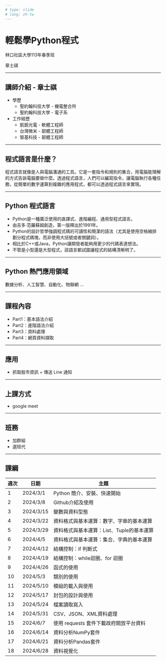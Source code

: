 ```yaml
---
# type: slide
# lang: zh-tw
---
```


# 輕鬆學Python程式

林口社區大學113年春季班

章士祺

---

## 講師介紹 - 章士祺

- 學歷
  - 聖約翰科技大學 - 機電整合所
  - 聖約翰科技大學 - 電子系
- 工作經歷
  - 凱銳光電 - 軟體工程師
  - 台灣微米 - 韌體工程師
  - 智基科技 - 韌體工程師

---

## 程式語言是什麼？

程式語言就像是人與電腦溝通的工具。它是一套指令和規則的集合，用電腦能理解的方式告訴電腦要做什麼。透過程式語言，人們可以編寫指令，讓電腦執行各種任務，從簡單的數字運算到複雜的應用程式，都可以透過程式語言來實現。

---

## Python 程式語言

- Python是一種廣泛使用的直譯式、進階編程、通用型程式語言。
- 由吉多·范羅蘇姆創造，第一版釋出於1991年。
- Python的設計哲學強調程式碼的可讀性和簡潔的語法（尤其是使用空格縮排劃分程式碼塊，而非使用大括號或者關鍵詞）。
- 相比於C++或Java，Python讓開發者能夠用更少的代碼表達想法。
- 不管是小型還是大型程式，該語言都試圖讓程式的結構清晰明了。

---

## Python 熱門應用領域

數據分析、人工智慧、自動化、物聯網 …

---

## 課程內容

- Part1：基本語法介紹
- Part2：進階語法介紹
- Part3：資料處理
- Part4：網頁資料擷取

---

## 應用

- 抓取股市資訊 + 傳送 Line 通知

---

## 上課方式

- google meet

---

## 班務

- 加群組
- 選班代

---

## 課綱

| 週次 | 日期        | 主題                        |
|----|-----------|---------------------------|
| 1  | 2024/3/1  | Python 簡介、安裝、快速開始         |
| 2  | 2024/3/8  | Github介紹及使用               |
| 3  | 2024/3/15 | 變數與資料型態                   |
| 4  | 2024/3/22 | 資料格式與基本運算：數字、字串的基本運算      |
| 5  | 2024/3/29 | 資料格式與基本運算：List、Tuple的基本運算 |
| 6  | 2024/4/5  | 資料格式與基本運算：集合、字典的基本運算      |
| 7  | 2024/4/12 | 結構控制：if 判斷式               |
| 8  | 2024/4/19 | 結構控制：while迴圈、for 迴圈       |
| 9  | 2024/4/26 | 函式的使用                     |
| 10 | 2024/5/3  | 類別的使用                     |
| 11 | 2024/5/10 | 模組的載入與使用                  |
| 12 | 2024/5/17 | 封包的設計與使用                  |
| 13 | 2024/5/24 | 檔案讀取寫入                    |
| 14 | 2024/5/31 | CSV、JSON、XML資料處理          |
| 15 | 2024/6/7  | 使用 requests 套件下載政府開放平台資料  |
| 16 | 2024/6/14 | 資料分析NumPy套件               |
| 17 | 2024/6/21 | 資料分析Pandas套件              |
| 18 | 2024/6/28 | 資料視覺化                     |
